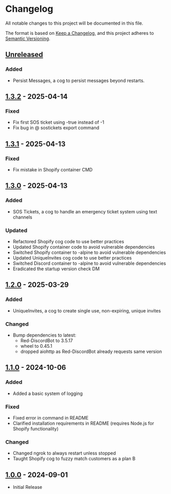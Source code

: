 # Changelog

All notable changes to this project will be documented in this file.

The format is based on [Keep a Changelog](https://keepachangelog.com/en/1.0.0/),
and this project adheres to [Semantic Versioning](https://semver.org/spec/v2.0.0.html).

## [Unreleased]

### Added

- Persist Messages, a cog to persist messages beyond restarts.

## [1.3.2] - 2025-04-14

### Fixed

- Fix first SOS ticket using -true instead of -1
- Fix bug in @ sostickets export command

## [1.3.1] - 2025-04-13

### Fixed

- Fix mistake in Shopify container CMD

## [1.3.0] - 2025-04-13

### Added

- SOS Tickets, a cog to handle an emergency ticket system using text channels

### Updated

- Refactored Shopify cog code to use better practices
- Updated Shopify container code to avoid vulnerable dependencies
- Switched Shopify container to -alpine to avoid vulnerable dependencies
- Updated UniqueInvites cog code to use better practices
- Switched Discord container to -alpine to avoid vulnerable dependencies
- Eradicated the startup version check DM

## [1.2.0] - 2025-03-29

### Added

- UniqueInvites, a cog to create single use, non-expiring, unique invites

### Changed

- Bump dependencies to latest:
  - Red-DiscordBot to 3.5.17
  - wheel to 0.45.1
  - dropped aiohttp as Red-DiscordBot already requests same version

## [1.1.0] - 2024-10-06

### Added

- Added a basic system of logging

### Fixed

- Fixed error in command in README
- Clarified installation requirements in README (requires Node.js for Shopify functionality)

### Changed

- Changed ngrok to always restart unless stopped
- Taught Shopify cog to fuzzy match customers as a plan B

## [1.0.0] - 2024-09-01

- Initial Release

<!-- Versions -->

[Unreleased]: https://github.com/yellow-corps/ibis/compare/v1.3.2...HEAD
[1.3.2]: https://github.com/yellow-corps/ibis/compare/v1.3.0...v1.3.2
[1.3.1]: https://github.com/yellow-corps/ibis/compare/v1.3.0...v1.3.1
[1.3.0]: https://github.com/yellow-corps/ibis/compare/v1.2.0...v1.3.0
[1.2.0]: https://github.com/yellow-corps/ibis/compare/v1.1.0...v1.2.0
[1.1.0]: https://github.com/yellow-corps/ibis/releases/tag/v1.1.0
[1.0.0]: https://github.com/yellow-corps/ibis/releases/tag/v1.0.0
